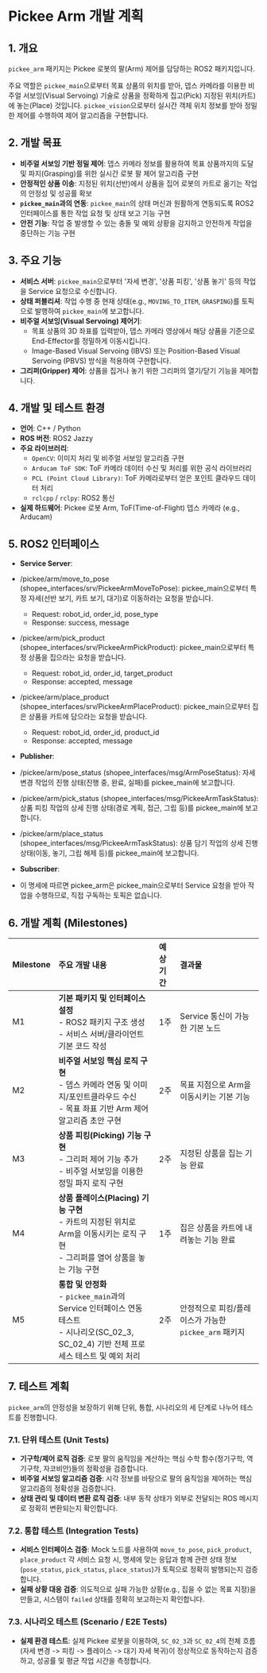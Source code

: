 # Pickee Arm 개발 계획

## 1. 개요

`pickee_arm` 패키지는 Pickee 로봇의 팔(Arm) 제어를 담당하는 ROS2 패키지입니다.

주요 역할은 `pickee_main`으로부터 목표 상품의 위치를 받아, 뎁스 카메라를 이용한 비주얼 서보잉(Visual Servoing) 기술로 상품을 정확하게 집고(Pick) 지정된 위치(카트)에 놓는(Place) 것입니다. `pickee_vision`으로부터 실시간 객체 위치 정보를 받아 정밀한 제어를 수행하여 제어 알고리즘을 구현합니다.

## 2. 개발 목표

- **비주얼 서보잉 기반 정밀 제어**: 뎁스 카메라 정보를 활용하여 목표 상품까지의 도달 및 파지(Grasping)를 위한 실시간 로봇 팔 제어 알고리즘 구현
- **안정적인 상품 이송**: 지정된 위치(선반)에서 상품을 집어 로봇의 카트로 옮기는 작업의 안정성 및 성공률 확보
- **`pickee_main`과의 연동**: `pickee_main`의 상태 머신과 원활하게 연동되도록 ROS2 인터페이스를 통한 작업 요청 및 상태 보고 기능 구현
- **안전 기능**: 작업 중 발생할 수 있는 충돌 및 예외 상황을 감지하고 안전하게 작업을 중단하는 기능 구현

## 3. 주요 기능

- **서비스 서버**: `pickee_main`으로부터 '자세 변경', '상품 피킹', '상품 놓기' 등의 작업을 Service 요청으로 수신합니다.
- **상태 퍼블리셔**: 작업 수행 중 현재 상태(e.g., `MOVING_TO_ITEM`, `GRASPING`)를 토픽으로 발행하여 `pickee_main`에 보고합니다.
- **비주얼 서보잉(Visual Servoing) 제어기**:
  - 목표 상품의 3D 좌표를 입력받아, 뎁스 카메라 영상에서 해당 상품을 기준으로 End-Effector를 정밀하게 이동시킵니다.
  - Image-Based Visual Servoing (IBVS) 또는 Position-Based Visual Servoing (PBVS) 방식을 적용하여 구현합니다.
- **그리퍼(Gripper) 제어**: 상품을 집거나 놓기 위한 그리퍼의 열기/닫기 기능을 제어합니다.

## 4. 개발 및 테스트 환경

- **언어**: C++ / Python
- **ROS 버전**: ROS2 Jazzy
- **주요 라이브러리**:
  - `OpenCV`: 이미지 처리 및 비주얼 서보잉 알고리즘 구현
  - `Arducam ToF SDK`: ToF 카메라 데이터 수신 및 처리를 위한 공식 라이브러리
  - `PCL (Point Cloud Library)`: ToF 카메라로부터 얻은 포인트 클라우드 데이터 처리
  - `rclcpp` / `rclpy`: ROS2 통신
- **실제 하드웨어**: Pickee 로봇 Arm, ToF(Time-of-Flight) 뎁스 카메라 (e.g., Arducam)

## 5. ROS2 인터페이스

- **Service Server**:
 - /pickee/arm/move_to_pose (shopee_interfaces/srv/PickeeArmMoveToPose): pickee_main으로부터 특정
   자세(선반 보기, 카트 보기, 대기)로 이동하라는 요청을 받습니다.
   - Request: robot_id, order_id, pose_type
   - Response: success, message
 - /pickee/arm/pick_product (shopee_interfaces/srv/PickeeArmPickProduct): pickee_main으로부터 특정
   상품을 집으라는 요청을 받습니다.
   - Request: robot_id, order_id, target_product
   - Response: accepted, message
 - /pickee/arm/place_product (shopee_interfaces/srv/PickeeArmPlaceProduct): pickee_main으로부터
   집은 상품을 카트에 담으라는 요청을 받습니다.
   - Request: robot_id, order_id, product_id
   - Response: accepted, message

- **Publisher**:
 - /pickee/arm/pose_status (shopee_interfaces/msg/ArmPoseStatus): 자세 변경 작업의 진행 상태(진행
   중, 완료, 실패)를 pickee_main에 보고합니다.
 - /pickee/arm/pick_status (shopee_interfaces/msg/PickeeArmTaskStatus): 상품 피킹 작업의 상세 진행
   상태(경로 계획, 접근, 그립 등)를 pickee_main에 보고합니다.
 - /pickee/arm/place_status (shopee_interfaces/msg/PickeeArmTaskStatus): 상품 담기 작업의 상세
   진행 상태(이동, 놓기, 그립 해제 등)를 pickee_main에 보고합니다.

- **Subscriber**:
 - 이 명세에 따르면 pickee_arm은 pickee_main으로부터 Service 요청을 받아 작업을 수행하므로, 직접
   구독하는 토픽은 없습니다.


## 6. 개발 계획 (Milestones)

| Milestone | 주요 개발 내용                                         | 예상 기간 | 결과물                                       |
| :-------- | :----------------------------------------------------- | :-------- | :------------------------------------------- |
| M1        | **기본 패키지 및 인터페이스 설정**<br/>- ROS2 패키지 구조 생성<br/>- 서비스 서버/클라이언트 기본 코드 작성 | 1주       | Service 통신이 가능한 기본 노드               |
| M2        | **비주얼 서보잉 핵심 로직 구현**<br/>- 뎁스 카메라 연동 및 이미지/포인트클라우드 수신<br/>- 목표 좌표 기반 Arm 제어 알고리즘 초안 구현 | 2주       | 목표 지점으로 Arm을 이동시키는 기본 기능     |
| M3        | **상품 피킹(Picking) 기능 구현**<br/>- 그리퍼 제어 기능 추가<br/>- 비주얼 서보잉을 이용한 정밀 파지 로직 구현 | 2주       | 지정된 상품을 집는 기능 완료                 |
| M4        | **상품 플레이스(Placing) 기능 구현**<br/>- 카트의 지정된 위치로 Arm을 이동시키는 로직 구현<br/>- 그리퍼를 열어 상품을 놓는 기능 구현 | 1주       | 집은 상품을 카트에 내려놓는 기능 완료        |
| M5        | **통합 및 안정화**<br/>- `pickee_main`과의 Service 인터페이스 연동 테스트<br/>- 시나리오(SC_02_3, SC_02_4) 기반 전체 프로세스 테스트 및 예외 처리 | 2주       | 안정적으로 피킹/플레이스가 가능한 `pickee_arm` 패키지 |

## 7. 테스트 계획

`pickee_arm`의 안정성을 보장하기 위해 단위, 통합, 시나리오의 세 단계로 나누어 테스트를 진행합니다.

### 7.1. 단위 테스트 (Unit Tests)
- **기구학/제어 로직 검증**: 로봇 팔의 움직임을 계산하는 핵심 수학 함수(정기구학, 역기구학, 자코비안)들의 정확성을 검증합니다.
- **비주얼 서보잉 알고리즘 검증**: 시각 정보를 바탕으로 팔의 움직임을 제어하는 핵심 알고리즘의 정확성을 검증합니다.
- **상태 관리 및 데이터 변환 로직 검증**: 내부 동작 상태가 외부로 전달되는 ROS 메시지로 정확히 변환되는지 확인합니다.

### 7.2. 통합 테스트 (Integration Tests)
- **서비스 인터페이스 검증**: Mock 노드를 사용하여 `move_to_pose`, `pick_product`, `place_product` 각 서비스 요청 시, 명세에 맞는 응답과 함께 관련 상태 정보(`pose_status`, `pick_status`, `place_status`)가 토픽으로 정확히 발행되는지 검증합니다.
- **실패 상황 대응 검증**: 의도적으로 실패 가능한 상황(e.g., 집을 수 없는 목표 지정)을 만들고, 시스템이 `failed` 상태를 정확히 보고하는지 확인합니다.

### 7.3. 시나리오 테스트 (Scenario / E2E Tests)
- **실제 환경 테스트**: 실제 Pickee 로봇을 이용하여, `SC_02_3`과 `SC_02_4`의 전체 흐름(자세 변경 -> 피킹 -> 플레이스 -> 대기 자세 복귀)이 정상적으로 동작하는지 검증하고, 성공률 및 평균 작업 시간을 측정합니다.